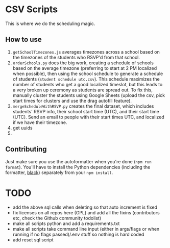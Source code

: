 # CSV Scripts

This is where we do the scheduling magic.

## How to use

1. `getSchoolTimezones.js` averages timezones across a school based on the timezones of the students who RSVP'd from that school.
2. `orderSchools.py` does the big work, creating a schedule of schools based on the average timezone (preferring to start at 2 PM localized when possible), then using the school schedule to generate a schedule of students (`student schedule utc.csv`). This schedule maximizes the number of students who get a good localized timeslot, but this leads to a very broken up ceremony as students are spread out. To fix this, manually cluster the students using Google Sheets (upload the csv, pick start times for clusters and use the drag autofill feature).
3. `mergeScheduleWithRSVP.py` creates the final dataset, which includes students' RSVP info, their school start time (UTC), and their start time (UTC). Send an email to people with their start times UTC, and localized if we have their timezone.
4. get uuids
5. 

## Contributing

Just make sure you use the autoformatter when you're done (`npm run format`). You'll have to install the Python dependencies (including the formatter, [black](https://github.com/psf/black)) separately from your `npm install`.

# TODO

- add the above sql calls when deleting so that auto increment is fixed
- fix licenses on all repos here (GPL) and add all the fixins (contributors etc, check the Github community todolist)
- make all scripts python and add a requirements.txt
- make all scripts take command line input (either in args/flags or when running if no flags passed)/.env stuff so nothing is hard coded
- add reset sql script